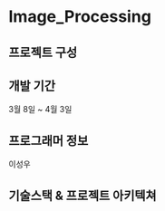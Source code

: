 # Image_Processing

## 프로젝트 구성





## 개발 기간

3월 8일 ~ 4월 3일

## 프로그래머 정보


이성우


## 기술스택 & 프로젝트 아키텍쳐
